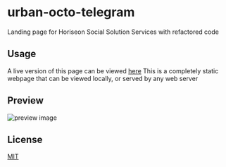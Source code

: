 # urban-octo-telegram
Landing page for Horiseon Social Solution Services with refactored code

## Usage
A live version of this page can be viewed [here](https://alexbishopbootcamp.github.io/urban-octo-telegram/Develop/index.html)
This is a completely static webpage that can be viewed locally, or served by any web server

## Preview
![preview image](https://github.com/alexbishopbootcamp/urban-octo-telegram/blob/main/preview.jpg?raw=true)

## License
[MIT](https://choosealicense.com/licenses/mit/)